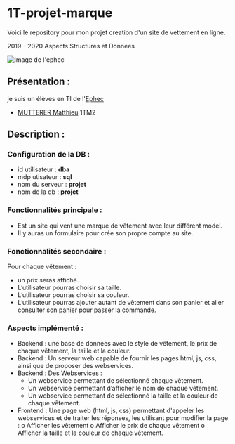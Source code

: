 # 1T-projet-marque
Voici le repository pour mon projet creation d'un site de vettement en ligne.

2019 - 2020 Aspects Structures et Données

 ![Image de l'ephec](https://i.imgur.com/k1pB47i.png?1)
 ## Présentation :  
je suis un élèves en TI de l'[Ephec](https://www.ephec.be/)
* [MUTTERER Matthieu](https://github.com/Matthieu-mutterer) 1TM2
## Description : 
### Configuration de la DB : 
* id utilisateur : **dba**
* mdp utisateur  : **sql**
* nom du serveur : **projet**
* nom de la db   : **projet**  
### Fonctionnalités principale : 
   * Est un site qui vent une marque de vêtement avec leur différent model. 
   * Il y auras un formulaire pour crée son propre compte au site. 
### Fonctionnalités secondaire : 
  Pour chaque vêtement : 
   - un prix seras affiché. 
   - L’utilisateur pourras choisir sa taille. 
   - L’utilisateur pourras choisir sa couleur. 
   - L’utilisateur pourras ajouter autant de vêtement dans son panier et aller consulter son panier pour passer la commande. 
 ### Aspects implémenté : 
  -	Backend : une base de données avec le style de vêtement, le prix de chaque vêtement, la taille et la couleur. 
  -	Backend :  Un serveur web capable de fournir les pages html, js, css, ainsi que de proposer des webservices. 
  - Backend : Des Webservices : 
     *	Un webservice permettant de sélectionné chaque vêtement. 
     *	Un webservice permettant d’afficher le nom de chaque vêtement. 
     * Un webservice permettant de sélectionné la taille et la couleur de chaque vêtement. 
  -	Frontend : Une page web (html, js, css) permettant d'appeler les webservices et de traiter les réponses, les utilisant pour modifier la page : 
    o	Afficher les vêtement
    o	Afficher le prix de chaque vêtement
    o	Afficher la taille et la couleur de chaque vêtement. 

